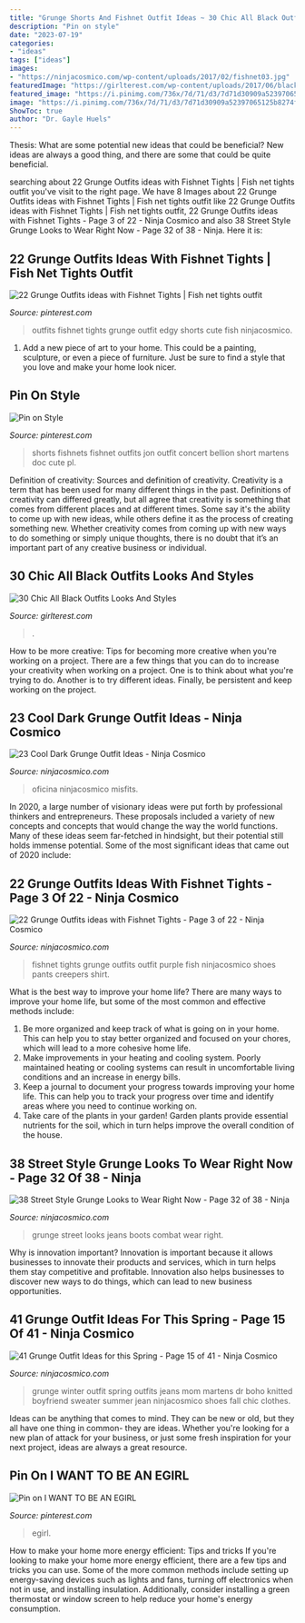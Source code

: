 ```yaml
---
title: "Grunge Shorts And Fishnet Outfit Ideas ~ 30 Chic All Black Outfits Looks And Styles"
description: "Pin on style"
date: "2023-07-19"
categories:
- "ideas"
tags: ["ideas"]
images:
- "https://ninjacosmico.com/wp-content/uploads/2017/02/fishnet03.jpg"
featuredImage: "https://girlterest.com/wp-content/uploads/2017/06/black5.jpg"
featured_image: "https://i.pinimg.com/736x/7d/71/d3/7d71d30909a52397065125b8274f9cd8.jpg"
image: "https://i.pinimg.com/736x/7d/71/d3/7d71d30909a52397065125b8274f9cd8.jpg"
ShowToc: true
author: "Dr. Gayle Huels"
---
```



Thesis: What are some potential new ideas that could be beneficial?
New ideas are always a good thing, and there are some that could be quite beneficial.

	

		
searching about 22 Grunge Outfits ideas with Fishnet Tights | Fish net tights outfit you've visit to the right page. We have 8 Images about 22 Grunge Outfits ideas with Fishnet Tights | Fish net tights outfit like 22 Grunge Outfits ideas with Fishnet Tights | Fish net tights outfit, 22 Grunge Outfits ideas with Fishnet Tights - Page 3 of 22 - Ninja Cosmico and also 38 Street Style Grunge Looks to Wear Right Now - Page 32 of 38 - Ninja. Here it is:
		
    
## 22 Grunge Outfits Ideas With Fishnet Tights | Fish Net Tights Outfit

<img loading=lazy src="https://i.pinimg.com/736x/f7/f1/0f/f7f10f7191527a5b91235890cfd19378--outfits-with-fishnet-tights-shorts-with-tights.jpg" onerror="this.onerror=null;this.src='https://tse2.mm.bing.net/th?id=OIP.04HM8IsXscoFm9RYrSIvNwHaMn&amp;pid=15.1';" alt="22 Grunge Outfits ideas with Fishnet Tights | Fish net tights outfit">

_Source: pinterest.com_

>outfits fishnet tights grunge outfit edgy shorts cute fish ninjacosmico. 

	

1. Add a new piece of art to your home. This could be a painting, sculpture, or even a piece of furniture. Just be sure to find a style that you love and make your home look nicer.

    
## Pin On Style

<img loading=lazy src="https://i.pinimg.com/736x/55/d5/02/55d50244aea0273add0e2386ffb9d5b5--fishnets-and-shorts-jon-bellion.jpg" onerror="this.onerror=null;this.src='https://tse4.mm.bing.net/th?id=OIP.9O7jSYxGNbwkSIG6WxjYYQAAAA&amp;pid=15.1';" alt="Pin on Style">

_Source: pinterest.com_

>shorts fishnets fishnet outfits jon outfit concert bellion short martens doc cute pl. 

	

Definition of creativity: Sources and definition of creativity.
Creativity is a term that has been used for many different things in the past. Definitions of creativity can differed greatly, but all agree that creativity is something that comes from different places and at different times. Some say it's the ability to come up with new ideas, while others define it as the process of creating something new. Whether creativity comes from coming up with new ways to do something or simply unique thoughts, there is no doubt that it’s an important part of any creative business or individual.

    
## 30 Chic All Black Outfits Looks And Styles

<img loading=lazy src="https://girlterest.com/wp-content/uploads/2017/06/black5.jpg" onerror="this.onerror=null;this.src='https://tse4.mm.bing.net/th?id=OIP.3tDmhz6AOzb9FcxwrDeL2wAAAA&amp;pid=15.1';" alt="30 Chic All Black Outfits Looks And Styles">

_Source: girlterest.com_

>. 

	

How to be more creative: Tips for becoming more creative when you're working on a project.
There are a few things that you can do to increase your creativity when working on a project. One is to think about what you're trying to do. Another is to try different ideas. Finally, be persistent and keep working on the project.

    
## 23 Cool Dark Grunge Outfit Ideas - Ninja Cosmico

<img loading=lazy src="https://ninjacosmico.com/wp-content/uploads/2017/03/darkgrunge23.jpg" onerror="this.onerror=null;this.src='https://tse2.mm.bing.net/th?id=OIP.5XJ6Jla3l9S7n_eMp5WPNAHaLy&amp;pid=15.1';" alt="23 Cool Dark Grunge Outfit Ideas - Ninja Cosmico">

_Source: ninjacosmico.com_

>oficina ninjacosmico misfits. 

	

In 2020, a large number of visionary ideas were put forth by professional thinkers and entrepreneurs. These proposals included a variety of new concepts and concepts that would change the way the world functions. Many of these ideas seem far-fetched in hindsight, but their potential still holds immense potential. Some of the most significant ideas that came out of 2020 include: 

    
## 22 Grunge Outfits Ideas With Fishnet Tights - Page 3 Of 22 - Ninja Cosmico

<img loading=lazy src="https://ninjacosmico.com/wp-content/uploads/2017/02/fishnet03.jpg" onerror="this.onerror=null;this.src='https://tse1.mm.bing.net/th?id=OIP.JOWdoIpN6Rt27ujVACt7ygHaLc&amp;pid=15.1';" alt="22 Grunge Outfits ideas with Fishnet Tights - Page 3 of 22 - Ninja Cosmico">

_Source: ninjacosmico.com_

>fishnet tights grunge outfits outfit purple fish ninjacosmico shoes pants creepers shirt. 

	

What is the best way to improve your home life?
There are many ways to improve your home life, but some of the most common and effective methods include: 
1. Be more organized and keep track of what is going on in your home. This can help you to stay better organized and focused on your chores, which will lead to a more cohesive home life. 
2. Make improvements in your heating and cooling system. Poorly maintained heating or cooling systems can result in uncomfortable living conditions and an increase in energy bills. 
3. Keep a journal to document your progress towards improving your home life. This can help you to track your progress over time and identify areas where you need to continue working on. 
4. Take care of the plants in your garden! Garden plants provide essential nutrients for the soil, which in turn helps improve the overall condition of the house.

    
## 38 Street Style Grunge Looks To Wear Right Now - Page 32 Of 38 - Ninja

<img loading=lazy src="https://ninjacosmico.com/wp-content/uploads/2017/11/grungestreet32.jpg" onerror="this.onerror=null;this.src='https://tse4.mm.bing.net/th?id=OIP.iRumngi_M2hbCDl3K_s4RwHaMF&amp;pid=15.1';" alt="38 Street Style Grunge Looks to Wear Right Now - Page 32 of 38 - Ninja">

_Source: ninjacosmico.com_

>grunge street looks jeans boots combat wear right. 

	

Why is innovation important?
Innovation is important because it allows businesses to innovate their products and services, which in turn helps them stay competitive and profitable. Innovation also helps businesses to discover new ways to do things, which can lead to new business opportunities.

    
## 41 Grunge Outfit Ideas For This Spring - Page 15 Of 41 - Ninja Cosmico

<img loading=lazy src="https://ninjacosmico.com/wp-content/uploads/2017/04/grungespring15.jpg" onerror="this.onerror=null;this.src='https://tse3.mm.bing.net/th?id=OIP.x01sjbuARRGwWNJ_ioJIFwHaKl&amp;pid=15.1';" alt="41 Grunge Outfit Ideas for this Spring - Page 15 of 41 - Ninja Cosmico">

_Source: ninjacosmico.com_

>grunge winter outfit spring outfits jeans mom martens dr boho knitted boyfriend sweater summer jean ninjacosmico shoes fall chic clothes. 

	

Ideas can be anything that comes to mind. They can be new or old, but they all have one thing in common- they are ideas. Whether you're looking for a new plan of attack for your business, or just some fresh inspiration for your next project, ideas are always a great resource.

    
## Pin On I WANT TO BE AN EGIRL

<img loading=lazy src="https://i.pinimg.com/736x/7d/71/d3/7d71d30909a52397065125b8274f9cd8.jpg" onerror="this.onerror=null;this.src='https://tse3.mm.bing.net/th?id=OIP.c-n3St51NRCH4_UqvxrTIAHaJQ&amp;pid=15.1';" alt="Pin on I WANT TO BE AN EGIRL">

_Source: pinterest.com_

>egirl. 

	

How to make your home more energy efficient: Tips and tricks
If you're looking to make your home more energy efficient, there are a few tips and tricks you can use. Some of the more common methods include setting up energy-saving devices such as lights and fans, turning off electronics when not in use, and installing insulation. Additionally, consider installing a green thermostat or window screen to help reduce your home's energy consumption.

